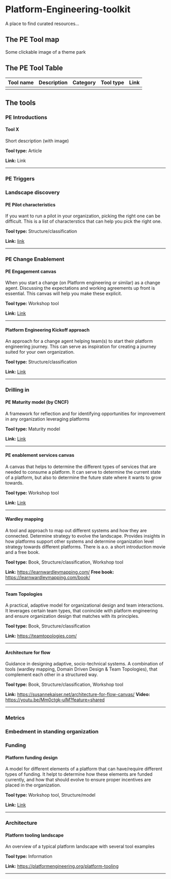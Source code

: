 # Platform-Engineering-toolkit
A place to find curated resources...

## The PE Tool map
Some clickable image of a theme park

## The PE Tool Table
| Tool name | Description | Category | Tool type | Link | 
| --- | --- | --- | --- | --- |
| | | | | |

## The tools

### PE Introductions

#### Tool X
Short description (with image)

**Tool type:** Article

**Link:** Link

---

### PE Triggers

### Landscape discovery

#### PE Pilot characteristics
If you want to run a pilot in your organization, picking the right one can be difficult. This is a list of characterstics that can help you pick the right one.

**Tool type:** Structure/classification

**Link:** [link](./Tools/Landscape%20discovery/Characteristics%20of%20a%20good%20PE%20Pilot%20candidate.pdf )

---

### PE Change Enablement

#### PE Engagement canvas
When you start a change (on Platform engineering or similar) as a change agent. Discussing the expectations and working agreements up front is essential. This canvas will help you make these explicit.

**Tool type:** Workshop tool

**Link:** [Link](./Tools/Platform%20change%20enablement/PE%20engagement%20canvas.pdf)

---

#### Platform Engineering Kickoff approach
An approach for a change agent helping team(s) to start their platform engineering journey. This can serve as inspiration for creating a journey suited for your own organization.

**Tool type:** Structure/classification

**Link:** [Link](./Tools/Platform%20change%20enablement/Platform%20Engineering%20Kickstart.pdf)

---

### Drilling in

#### PE Maturity model (by CNCF)
A framework for reflection and for identifying opportunities for improvement in any organization leveraging platforms

**Tool type:** Maturity model

**Link:** [Link](https://tag-app-delivery.cncf.io/whitepapers/platform-eng-maturity-model/#model-table)

---

#### PE enablement services canvas
A canvas that helps to determine the different types of services that are needed to consume a platform. It can serve to determine the current state of a platform, but also to determine the future state where it wants to grow towards.

**Tool type:** Workshop tool

**Link:** [Link](./Tools/Drilling%20in/PE%20enablement%20services%20canvas.pdf)

---

#### Wardley mapping
A tool and approach to map out different systems and how they are connected. Determine strategy to evolve the landscape. Provides insights in how platforms support other systems and determine organization level strategy towards different platforms.
There is a.o. a short introduction movie and a free book.

**Tool type:** Book, Structure/classification, Workshop tool

**Link:** https://learnwardleymapping.com/
**Free book:** https://learnwardleymapping.com/book/

---

#### Team Topologies
A practical, adaptive model for organizational design and team interactions. It leverages certain team types, that conincide with platform engineering and ensure organization design that matches with its principles.

**Tool type:** Book, Structure/classification

**Link:** https://teamtopologies.com/

---

#### Architecture for flow
Guidance in designing adaptive, socio-technical systems. A combination of tools (wardley mapping, Domain Driven Design & Team Topologies), that complement each other in a structured way.

**Tool type:** Book, Structure/classification, Workshop tool

**Link:** https://susannekaiser.net/architecture-for-flow-canvas/
**Video:** https://youtu.be/Mm0ctgk-uIM?feature=shared

---

### Metrics

### Embedment in standing organization

### Funding
#### Platform funding design
A model for different elements of a platform that can have/require different types of funding. It helpt to determine how these elements are funded currently, and how that should evolve to ensure proper incentives are placed in the organization.

**Tool type:** Workshop tool, Structure/model

**Link:** [Link](./Tools/Funding/Platform%20Funding%20models%20template.pdf)

---

### Architecture

#### Platform tooling landscape
An overview of a typical platform landscape with several tool examples

**Tool type:** Information

**Link:** https://platformengineering.org/platform-tooling

---

